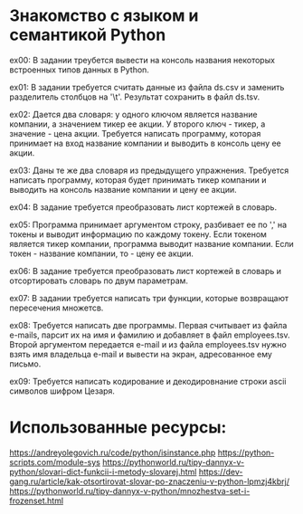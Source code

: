 # Знакомство с языком и семантикой Python

ex00: В задании треубется вывести на консоль названия некоторых встроенных типов данных в Python.

ex01: В задании требуется считать данные из файла ds.csv и заменить разделитель столбцов на '\t'. Результат сохранить в файл ds.tsv.

ex02: Дается два словаря: у одного ключом является название компании, а значением тикер ее акции. У второго ключ - тикер, а значение - цена акции. Требуется написать программу, которая принимает на вход название компании и выводить в консоль цену ее акции.

ex03: Даны те же два словаря из предыдущего упражнения. Требуется написать программу, которая будет принимать тикер компании и выводить на консоль название компании и цену ее акции.

ex04: В задание требуется преобразовать лист кортежей в словарь.

ex05: Программа принимает аргументом строку, разбивает ее по ',' на токены и выводит информацию по каждому токену. Если токеном является тикер компании, программа выводит название компании. Если токен - название компании, то - цену ее акции.

ex06: В задание требуется преобразовать лист кортежей в словарь и отсортировать словарь по двум параметрам.

ex07: В задании требуется написать три функции, которые возвращают пересечения множетсв.

ex08: Требуется написать две программы. Первая считывает из файла e-mails, парсит их на имя и фамилию и добавляет в файл employees.tsv. Второй аргументом передается e-mail и из файла employees.tsv нужно взять имя владельца e-mail и вывести на экран, адресованное ему письмо.

ex09: Требуется написать кодирование и декодировнание строки ascii символов шифром Цезаря.

# Использованные ресурсы:

https://andreyolegovich.ru/code/python/isinstance.php
https://python-scripts.com/module-sys
https://pythonworld.ru/tipy-dannyx-v-python/slovari-dict-funkcii-i-metody-slovarej.html
https://dev-gang.ru/article/kak-otsortirovat-slovar-po-znaczeniu-v-python-lpmzj4kbrj/
https://pythonworld.ru/tipy-dannyx-v-python/mnozhestva-set-i-frozenset.html
